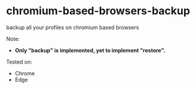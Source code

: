 # chromium-based-browsers-backup
backup all your profiles on chromium based browsers

Note:  
- **Only "backup" is implemented, yet to implement "restore".**

Tested on:  
 - Chrome
 - Edge
